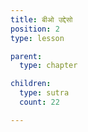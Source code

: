 ```yaml
---
title: बीओ उद्देसो
position: 2
type: lesson

parent:
  type: chapter

children:
  type: sutra
  count: 22

---
```

